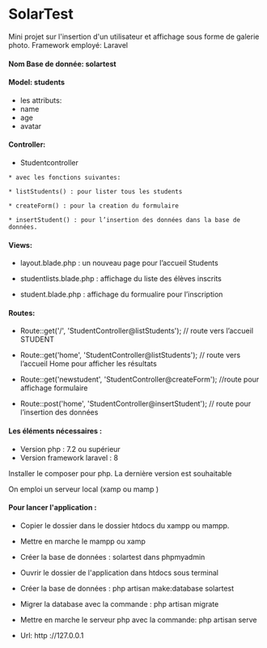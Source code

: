 # SolarTest
Mini projet sur l'insertion d'un utilisateur et affichage sous forme de galerie photo. Framework employé: Laravel

#### Nom Base de donnée: solartest

#### Model: students
* les attributs: 
* name
* age
* avatar

#### Controller:
* Studentcontroller

`* avec les fonctions suivantes:`

`* listStudents() : pour lister tous les students`

`* createForm() : pour la creation du formulaire`

`* insertStudent() : pour l’insertion des données dans la base de données.`


#### Views:
* layout.blade.php : un nouveau page pour l’accueil Students

* studentlists.blade.php : affichage du liste des élèves inscrits

* student.blade.php : affichage du formualire pour l’inscription 


#### Routes:

* Route::get('/', 'StudentController@listStudents'); // route vers l’accueil STUDENT

* Route::get('home', 'StudentController@listStudents'); // route vers l’accueil Home pour afficher les résultats

* Route::get('newstudent', 'StudentController@createForm'); //route pour affichage formulaire

* Route::post('home', 'StudentController@insertStudent'); // route pour l’insertion des données
 
#### Les éléments nécessaires :
* Version php : 7.2 ou supérieur
* Version framework laravel : 8

Installer le composer pour php. La dernière version est souhaitable 

On emploi un serveur local (xamp ou mamp
) 

#### Pour lancer l'application :
* Copier le dossier dans le dossier htdocs du xampp ou mampp. 

* Mettre en marche le mampp ou xamp
* Créer la base de données : solartest dans phpmyadmin
* Ouvrir le dossier de l'application dans htdocs sous terminal

* Créer la base de données : 
php artisan make:database solartest

* Migrer  la database avec la commande :
php artisan migrate

* Mettre en marche le serveur php  avec la commande:
php artisan serve

* Url: http ://127.0.0.1

